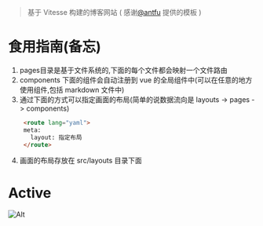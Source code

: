 > 基于 Vitesse 构建的博客网站 ( 感谢[@antfu](https://github.com/antfu) 提供的模板 )

# 食用指南(备忘)
1. pages目录是基于文件系统的,下面的每个文件都会映射一个文件路由
2. components 下面的组件会自动注册到 vue 的全局组件中(可以在任意的地方使用组件,包括 markdown 文件中)
3. 通过下面的方式可以指定画面的布局(简单的说数据流向是 layouts -> pages -> components)
   ```html
    <route lang="yaml">
    meta:
      layout: 指定布局
    </route>
   ```
4. 画面的布局存放在 src/layouts 目录下面


# Active
![Alt](https://repobeats.axiom.co/api/embed/74e3dcacf0b80b12fd7561d96f92ae4878b42dc4.svg "Repobeats analytics image")

